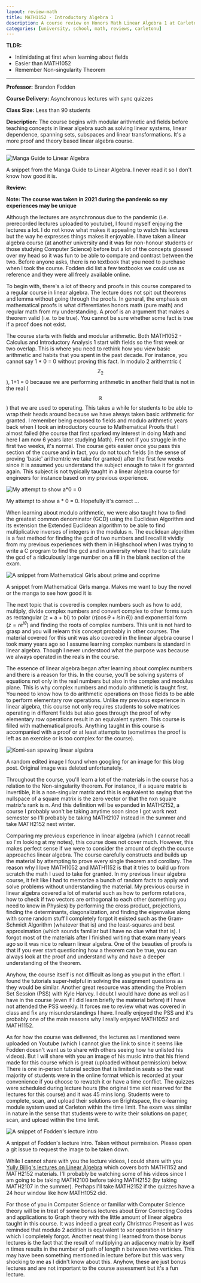 ```yaml
---
layout: review-math
title: MATH1152 - Introductory Algebra 1
description: A course review on Honors Math Linear Algebra 1 at CarletonU
categories: [university, school, math, reviews, carletonu]
---
```


**TLDR:**
* Intimidating at first when learning about fields
* Easier than MATH1052
* Remember Non-singularity Theorem

---

**Professor:**  Brandon Fodden
                                                                                
**Course Delivery:** Asynchronous lectures with sync quizzes                                                    
                                                                                
**Class Size:**  Less than 90 students                                             
                                                                                
**Description:**  The course begins with modular arithmetic and fields before 
teaching concepts in linear algebra such as solving linear systems, linear dependence, spanning sets, subspaces and linear transformations.
It's a more proof and theory based linear algebra course.

---

![Manga Guide to Linear Algebra](https://images-na.ssl-images-amazon.com/images/I/91qPaio+qxS.jpg)
<!-- if Amazon image link broken, use "assets/math-physics/manga-guide-physics-example.jpg"-->
<div class = "caption">A snippet from the Manga Guide to Linear Algebra. I never read it so I don't know how good it is.</div>     


**Review:**

**Note: The course was taken in 2021 during the pandemic so my experiences may be unique**

Although the lectures are asynchronous due to the pandemic (i.e. prerecorded lectures uploaded to youtube), I found myself enjoying the lectures a lot. 
I do not know what makes it appealing to watch his lectures but the way he expresses things makes it enjoyable. I have taken a 
linear algebra course (at another university and it was for non-honour students or those studying Computer Science) before but a lot of the concepts 
glossed over my head so it was fun to be able to compare and contrast between the two. Before anyone asks, there is no textbook that you need to purchase when I took the course.
Fodden did list a few textbooks we could use as reference and they were all freely available online.

To begin with, there's a lot of theory and proofs in this course compared to a regular course in linear algebra. The lecture does not 
spit out theorems and lemma without going through the proofs. In general, the emphasis on mathematical proofs is what differentiates 
honors math (pure math) and regular math from my understanding. A proof is an argument that makes a theorem valid (i.e. to be true). 
You cannot be sure whether some fact is true if a proof does not exist.

The course starts with fields and modular arithmetic. Both MATH1052 - Calculus and Introductory Analysis 1 start with fields so 
the first week or two overlap. This is where you need to rethink how you view basic arithmetic and habits that you spent in the past decade. 
For instance, you cannot say 1 * 0 = 0 without proving this fact. In modulo 2 arithemtric ($$\mathbb{Z}_2$$), 1+1 = 0 because we are performing arithmetic in another 
field that is not in the real ($$\mathbb{R}$$) that we are used to operating. This takes a while for students to be able to wrap their heads around because 
we have always taken basic arithmetic for granted. I remember being exposed to fields and modulo arithmetic years back when I took an introductory course to 
Mathematical Proofs that I almost failed (the course that first sparked my interest in doing Math and here I am now 6 years later studying Math). 
Fret not if you struggle in the first two weeks, it's normal. The course gets easier once you pass this section of the course and in fact, you do not 
touch fields (in the sense of proving 'basic' arithemtric we take for granted) after the first few weeks since it is assumed you understand the subject enough 
to take it for granted again. This subject is not typically taught in a linear algebra course for engineers for instance based on my previous experience.

![My attempt to show a*0 = 0](../assets/math-physics/math-ax0-attempt.png)

<div class = "caption">My attempt to show a * 0 = 0. Hopefully it's correct ...</div>

When learning about modulo arithmetic, we were also taught how to find the greatest common denominator (GCD) using the Euclidean Algorithm and its extension 
the Extended Euclidean algorithm to be able to find multiplicative inverses of integers in the modulus n. The euclidean algorithm is a fast method for finding 
the gcd of two numbers and I recall it vividly from my previous experiences with them in Highschool when I was trying to write a C program to find the gcd 
and in university where I had to calculate the gcd of a ridiculously large number on a fill in the blank section of the exam.
  
![A snippet from Mathematical Girls about prime and coprime](../assets/math-physics/manga/mathematical-girls-prime-numbers.jpg)
<div class = "caption">A snippet from Mathematical Girls manga. Makes me want to buy the novel or the manga to see how good it is</div>


The next topic that is covered is complex numbers such as how to add, multiply, divide complex numbers and convert complex to other forms such as 
rectangular (z = a + bi) to polar ($r(\cos\theta + i\sin\theta)$) and exponential form ($z = re^{i\theta}$) and finding the roots of complex numbers. 
This unit is not hard to grasp and you will relearn this concept probably in other courses. The material covered for this unit was also covered in 
the linear algebra course I took many years ago so I assume learning complex numbers is standard in linear algebra. Though I never understood what 
the purpose was because we always operated in the reals in the course.

The essence of linear algebra began after learning about complex numbers and there is a reason for this. In the course, you'll be solving systems 
of equations not only in the real numbers but also in the complex and modulus plane. This is why complex numbers and modulo arithmetic is taught first. 
You need to know how to do arithmetic operations on those fields to be able to perform elementary row operations. Unlike my previous experience in linear 
algebra, this course not only requires students to solve matrices operating in different fields but also goes through the proof of why elementary row operations 
result in an equivalent system. This course is filled with mathematical proofs. Anything taught in this course is accompanied with a proof or at least 
attempts to (sometimes the proof is left as an exercise or is too complex for the course).

![Komi-san spewing linear algebra](../assets/images/math-physics/komi-linear.jpg)

<div class = "caption">A random edited image I found when googling for an image for this blog post. Original image was deleted unfortunately.</div>

Throughout the course, you'll learn a lot of the materials in the course has a relation to the Non-singularity theorem. For instance, 
if a square matrix is invertible, it is a non-singular matrix and this is equivalent to saying that the nullspace of a square matrix is the zero vector or that 
the nxn square matrix's rank is n. And this definition will be expanded in MATH2152, a course I probably won't be taking anytime soon since I got work next semester so 
I'll probably be taking MATH2107 instead in the summer and take MATH2152 next winter. 

Comparing my previous experience in linear algebra (which I cannot recall so I'm looking at my notes), this course does not cover much. However, this makes 
perfect sense if we were to consider the amount of depth the course approaches linear algebra. The course carefully constructs and builds up the material 
by attempting to prove every single theorem and corollary. The reason why I love MATH1052 and MATH1152 is that it tries to build up from scratch the math I 
used to take for granted. In my previous linear algebra course, it felt like I had to memorize a bunch of random facts to apply and solve problems without 
understanding the material. My previous course in linear algebra covered a lot of material such as how to perform rotations, how to check if two vectors are 
orthogonal to each other (something you need to know in Physics) by performing the cross product, projections, finding the determinants, diagonalization, and finding 
the eigenvalue along with some random stuff I completely forgot it existed such as the Gram-Schmidt Algorithm (whatever that is) and the least-squares and best approximation (which sounds familiar but I have no clue what that is). 
I forgot most of the materials after I finished writing that exam many years ago so it was nice to relearn linear algebra. One of the beauties of proofs is that if you ever start 
questioning how a theorem can be true, you can always look at the proof and understand why and have a deeper understanding of the theorem.

Anyhow, the course itself is not difficult as long as you put in the effort. I found the tutorials super-helpful in solving the assignment questions as they would be similar. Another great resource was attending the 
Problem Set Session (PSS) with Kyle Harvey. I doubt I would have done as well as I have in the course (even if I did learn briefly the material before) if I have not attended the PSS weekly. It forces me to review what 
was covered in class and fix any misunderstandings I have. I really enjoyed the PSS and it's probably one of the main reasons why I really enjoyed MATH1052 and MATH1152.

As for how the course was delivered, the lectures as I mentioned were uploaded on Youtube (which I cannot give the link to since it seems like Fodden doesn't want us to share with others seeing how he unlisted his videos). But I will 
share with you an image of his music intro that his friend made for this course which is great (uploaded without permission) below. There is one in-person tutorial section that is limited in seats so the vast majority of students 
were in the online format which is recorded at your convenience if you choose to rewatch it or have a time conflict. The quizzes were scheduled during lecture hours (the original time slot reserved for the lectures for this course) 
and it was 45 mins long. Students were to complete, scan, and upload their solutions on Brightspace, the e-learning module system used at Carleton within the time limit. The exam was similar in nature in the sense that students 
were to write their solutions on paper, scan, and upload within the time limit.

![A snippet of Fodden's lecture intro](../assets/math-physics/fodden-intro.png)
<div class = "caption">A snippet of Fodden's lecture intro. Taken without permission. Please open a git issue to request the image to be taken down.</div>

While I cannot share with you the lecture videos, I could share with you [Yully Billig's lectures on Linear Algebra](https://www.youtube.com/watch?v=qXd2gFKdoW0&list=PLu6jbin1VpDBUXUMi7zPS4A5D3iNTnzZF) 
which covers both MATH1152 and MATH2152 materials. I'll probably be watching some of his videos since I am going to be taking MATH2100 before taking MATH2152 (by taking MATH2107 in the summer). 
Perhaps I'll take MATH2152 if the quizzes have a 24 hour window like how MATH1052 did. 

For those of you in Computer Science or familiar with Computer Science theory will be in treat of some bonus lectures about Error Correcting Codes and applications to Graph theory with the little amount of linear algebra 
taught in this course. It was indeed a great early Christmas Present as I was reminded that modulo 2 addition is equivalent to xor operation in binary which I completely forgot. Another neat thing I learned from those bonus 
lectures is the fact that the result of multiplying an adjacency matrix by itself n times results in the number of path of length n between two verticies. This may have been something mentioned in lecture before but this was 
very shocking to me as I didn't know about this. Anyhow, these are just bonus lectures and are not important to the course assessment but it's a fun lecture.
